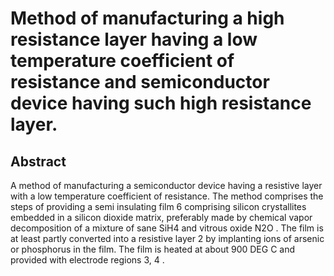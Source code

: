 # Method of manufacturing a high resistance layer having a low temperature coefficient of resistance and semiconductor device having such high resistance layer.

## Abstract
A method of manufacturing a semiconductor device having a resistive layer with a low temperature coefficient of resistance. The method comprises the steps of providing a semi insulating film 6 comprising silicon crystallites embedded in a silicon dioxide matrix, preferably made by chemical vapor decomposition of a mixture of sane SiH4 and vitrous oxide N2O . The film is at least partly converted into a resistive layer 2 by implanting ions of arsenic or phosphorus in the film. The film is heated at about 900 DEG C and provided with electrode regions 3, 4 .